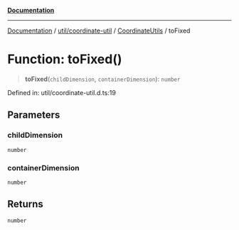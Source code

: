 [**Documentation**](../../../../../index.md)

***

[Documentation](../../../../../index.md) / [util/coordinate-util](../../../index.md) / [CoordinateUtils](../index.md) / toFixed

# Function: toFixed()

> **toFixed**(`childDimension`, `containerDimension`): `number`

Defined in: util/coordinate-util.d.ts:19

## Parameters

### childDimension

`number`

### containerDimension

`number`

## Returns

`number`

